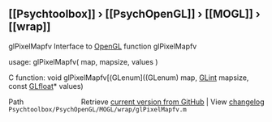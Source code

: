 ## [[Psychtoolbox]] &#8250; [[PsychOpenGL]] &#8250; [[MOGL]] &#8250; [[wrap]]

glPixelMapfv  Interface to [OpenGL](OpenGL) function glPixelMapfv  
  
usage:  glPixelMapfv( map, mapsize, values )  
  
C function:  void glPixelMapfv[(GLenum]((GLenum) map, [GLint](GLint) mapsize, const [GLfloat](GLfloat)\* values)  




<div class="code_header" style="text-align:right;">
  <span style="float:left;">Path&nbsp;&nbsp;</span> <span class="counter">Retrieve <a href=
  "https://raw.github.com/Psychtoolbox-3/Psychtoolbox-3/beta/Psychtoolbox/PsychOpenGL/MOGL/wrap/glPixelMapfv.m">current version from GitHub</a> | View <a href=
  "https://github.com/Psychtoolbox-3/Psychtoolbox-3/commits/beta/Psychtoolbox/PsychOpenGL/MOGL/wrap/glPixelMapfv.m">changelog</a></span>
</div>
<div class="code">
  <code>Psychtoolbox/PsychOpenGL/MOGL/wrap/glPixelMapfv.m</code>
</div>

